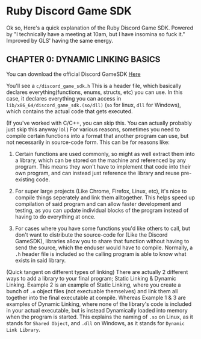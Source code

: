 # Ruby Discord Game SDK

Ok so, Here's a quick explanation of the Ruby Discord Game SDK.
Powered by "I technically have a meeting at 10am, but I have insomina so fuck it."
Improved by GLS' having the same energy.

## CHAPTER 0: DYNAMIC LINKING BASICS

You can download the official Discord GameSDK [Here](https://dl-game-sdk.discordapp.net/2.5.6/discord_game_sdk.zip)

You'll see a `c/discord_game_sdk.h` This is a header file, which basically declares everything(functions, enums, structs, etc) you can use. In this case, it declares everything you can access in `lib/x86_64/discord_game_sdk.(so/dll)` (`so` for linux, `dll` for Windows), which contains the actual code that gets executed.

(If you've worked with C/C++, you can skip this. You can actually probably just skip this anyway lol.)
For various reasons, sometimes you need to compile certain functions into a format that another program can use, but not necessarily in source-code form.
This can be for reasons like:

1. Certain functions are used commonly, so might as well extract them into a library, which can be stored on the machine and referenced by any program. This means they won't have to implement that code into their own program, and can instead just reference the library and reuse pre-existing code.

2. For super large projects (Like Chrome, Firefox, Linux, etc), it's nice to compile things seperately and link them alltogether. This helps speed up compilation of said program and can allow faster development and testing, as you can update individual blocks of the program instead of having to do everything at once.

3. For cases where you have some functions you'd like others to call, but don't want to distribute the source-code for (Like the Discord GameSDK), libraries allow you to share that function without having to send the source, which the enduser would have to compile. Normally, a `.h` header file is included so the calling program is able to know what exists in said library.

(Quick tangent on different types of linking)
There are actually 2 different ways to add a library to your final program; Static Linking & Dynamic Linking.
Example 2 is an example of Static Linking, where you create a bunch of `.o` object files (not exectuable themselves) and link them all together into the final executable at compile.
Whereas Example 1 & 3 are examples of Dynamic Linking, where none of the library's code is included in your actual executable, but is instead Dynamically loaded into memory when the program is started.
This explains the naming of `.so` on Linux, as it stands for `Shared Object`, and `.dll` on Windows, as it stands for `Dynamic Link Library`.

